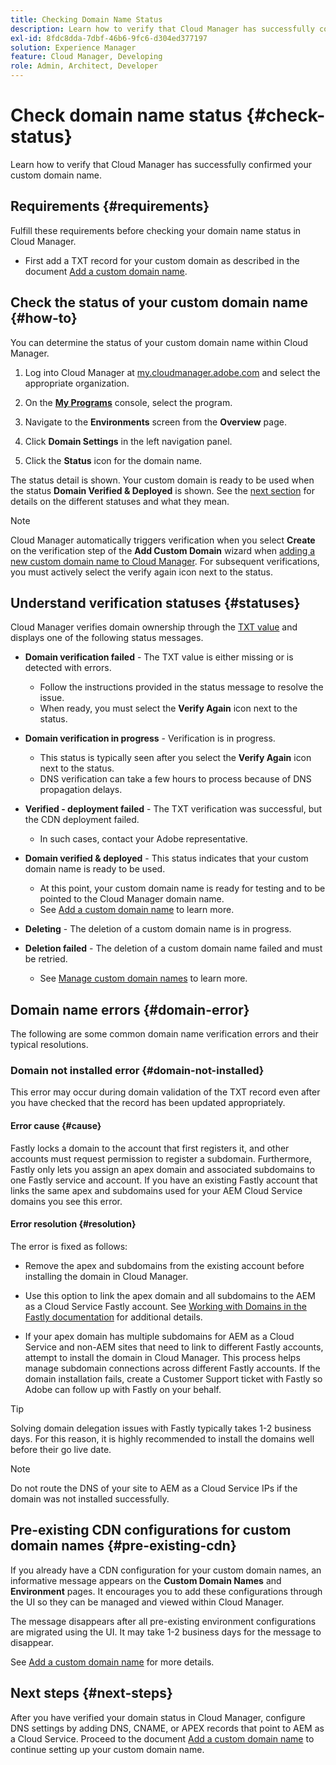 ```yaml
---
title: Checking Domain Name Status
description: Learn how to verify that Cloud Manager has successfully confirmed your custom domain name.
exl-id: 8fdc8dda-7dbf-46b6-9fc6-d304ed377197
solution: Experience Manager
feature: Cloud Manager, Developing
role: Admin, Architect, Developer
---
```


# Check domain name status {#check-status}

Learn how to verify that Cloud Manager has successfully confirmed your custom domain name.

## Requirements {#requirements}

Fulfill these requirements before checking your domain name status in Cloud Manager.

* First add a TXT record for your custom domain as described in the document [Add a custom domain name](/help/implementing/cloud-manager/custom-domain-names/add-custom-domain-name.md).

## Check the status of your custom domain name {#how-to}

You can determine the status of your custom domain name within Cloud Manager.

1. Log into Cloud Manager at [my.cloudmanager.adobe.com](https://my.cloudmanager.adobe.com/) and select the appropriate organization.

1. On the **[My Programs](/help/implementing/cloud-manager/navigation.md#my-programs)** console, select the program.

1. Navigate to the **Environments** screen from the **Overview** page.

1. Click **Domain Settings** in the left navigation panel.

1. Click the **Status** icon for the domain name.

The status detail is shown. Your custom domain is ready to be used when the status **Domain Verified & Deployed** is shown. See the [next section](#statuses) for details on the different statuses and what they mean.

>[!NOTE]
>
>Cloud Manager automatically triggers verification when you select **Create** on the verification step of the **Add Custom Domain** wizard when [adding a new custom domain name to Cloud Manager](/help/implementing/cloud-manager/custom-domain-names/add-custom-domain-name.md). For subsequent verifications, you must actively select the verify again icon next to the status.

## Understand verification statuses {#statuses}

Cloud Manager verifies domain ownership through the [TXT value](/help/implementing/cloud-manager/custom-domain-names/add-custom-domain-name.md) and displays one of the following status messages.

* **Domain verification failed** - The TXT value is either missing or is detected with errors.

  * Follow the instructions provided in the status message to resolve the issue.
  * When ready, you must select the **Verify Again** icon next to the status.

* **Domain verification in progress** - Verification is in progress.

  * This status is typically seen after you select the **Verify Again** icon next to the status.
  * DNS verification can take a few hours to process because of DNS propagation delays.

* **Verified - deployment failed** - The TXT verification was successful, but the CDN deployment failed. 

  * In such cases, contact your Adobe representative.

* **Domain verified & deployed** - This status indicates that your custom domain name is ready to be used.

  * At this point, your custom domain name is ready for testing and to be pointed to the Cloud Manager domain name.
  * See [Add a custom domain name](/help/implementing/cloud-manager/custom-domain-names/configure-dns-settings.md) to learn more.

* **Deleting** - The deletion of a custom domain name is in progress.

* **Deletion failed** - The deletion of a custom domain name failed and must be retried.

  * See [Manage custom domain names](/help/implementing/cloud-manager/custom-domain-names/managing-custom-domain-names.md) to learn more.

## Domain name errors {#domain-error}

The following are some common domain name verification errors and their typical resolutions.

### Domain not installed error {#domain-not-installed}

This error may occur during domain validation of the TXT record even after you have checked that the record has been updated appropriately.

#### Error cause {#cause}

Fastly locks a domain to the account that first registers it, and other accounts must request permission to register a subdomain. Furthermore, Fastly only lets you assign an apex domain and associated subdomains to one Fastly service and account. If you have an existing Fastly account that links the same apex and subdomains used for your AEM Cloud Service domains you see this error.

#### Error resolution {#resolution}

The error is fixed as follows:

* Remove the apex and subdomains from the existing account before installing the domain in Cloud Manager.

* Use this option to link the apex domain and all subdomains to the AEM as a Cloud Service Fastly account. See [Working with Domains in the Fastly documentation](https://docs.fastly.com/en/guides/working-with-domains) for additional details.

* If your apex domain has multiple subdomains for AEM as a Cloud Service and non-AEM sites that need to link to different Fastly accounts, attempt to install the domain in Cloud Manager. This process helps manage subdomain connections across different Fastly accounts. If the domain installation fails, create a Customer Support ticket with Fastly so Adobe can follow up with Fastly on your behalf.

>[!TIP]
>
>Solving domain delegation issues with Fastly typically takes 1-2 business days. For this reason, it is highly recommended to install the domains well before their go live date.

>[!NOTE]
>
>Do not route the DNS of your site to AEM as a Cloud Service IPs if the domain was not installed successfully.

## Pre-existing CDN configurations for custom domain names {#pre-existing-cdn}

If you already have a CDN configuration for your custom domain names, an informative message appears on the **Custom Domain Names** and **Environment** pages. It encourages you to add these configurations through the UI so they can be managed and viewed within Cloud Manager.

The message disappears after all pre-existing environment configurations are migrated using the UI. It may take 1-2 business days for the message to disappear.

See [Add a custom domain name](/help/implementing/cloud-manager/custom-domain-names/add-custom-domain-name.md) for more details.

## Next steps {#next-steps}

After you have verified your domain status in Cloud Manager, configure DNS settings by adding DNS, CNAME, or APEX records that point to AEM as a Cloud Service. Proceed to the document [Add a custom domain name](/help/implementing/cloud-manager/custom-domain-names/add-custom-domain-name.md) to continue setting up your custom domain name.
